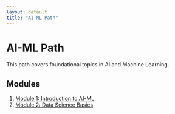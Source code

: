 ```yaml
---
layout: default
title: "AI-ML Path"
---
```


# AI-ML Path

This path covers foundational topics in AI and Machine Learning.

## Modules

1. [Module 1: Introduction to AI-ML](/paths/ai-ml/module-01)
2. [Module 2: Data Science Basics](/paths/ai-ml/module-02)
